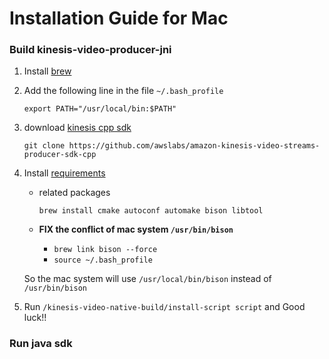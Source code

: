 # Installation Guide for Mac

### Build kinesis-video-producer-jni

1. Install [brew](https://brew.sh/)
1. Add the following line in the file `~/.bash_profile`

	`export PATH="/usr/local/bin:$PATH"`

1. download [kinesis cpp sdk](https://github.com/awslabs/amazon-kinesis-video-streams-producer-sdk-cpp)

	`git clone https://github.com/awslabs/amazon-kinesis-video-streams-producer-sdk-cpp`
	
1. Install [requirements](https://github.com/awslabs/amazon-kinesis-video-streams-producer-sdk-cpp#build-dependencies)

   * related packages
  
		`brew install cmake autoconf automake bison libtool`
		
	* **FIX the conflict of mac system `/usr/bin/bison`**
		* `brew link bison --force`
		* `source ~/.bash_profile`

	So the mac system will use `/usr/local/bin/bison` instead of `/usr/bin/bison`

1. Run `/kinesis-video-native-build/install-script script` and Good luck!!

### Run java sdk